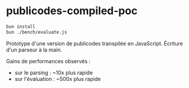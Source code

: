 # publicodes-compiled-poc

```bash
bun install
bun ./bench/evaluate.js
```

Prototype d'une version de publicodes transpilée en JavaScript. Écriture d'un parseur à la main.

Gains de performances observés :

- sur le parsing : ~10x plus rapide
- sur l'évaluation : ~500x plus rapide
